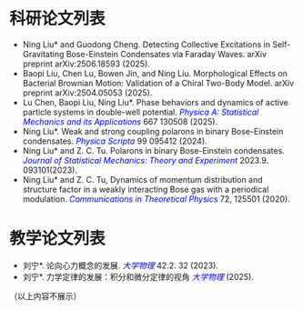科研论文列表
==========
- Ning Liu* and Guodong Cheng. Detecting Collective Excitations in Self-Gravitating Bose-Einstein Condensates via Faraday Waves. arXiv preprint arXiv:2506.18593 (2025).
- Baopi Liu, Chen Lu, Bowen Jin, and Ning Liu. Morphological Effects on Bacterial Brownian Motion: Validation of a Chiral Two-Body Model. arXiv preprint arXiv:2504.05053 (2025).
- Lu Chen, Baopi Liu, Ning Liu*. Phase behaviors and dynamics of active particle systems in double-well potential. *<font color=Blue>Physica A: Statistical Mechanics and its Applications</font>* 667 130508 (2025).
- Ning Liu*. Weak and strong coupling polarons in binary Bose-Einstein condensates. *<font color=Blue>Physica Scripta</font>* 99 095412 (2024).
- Ning Liu* and Z. C. Tu. Polarons in binary Bose-Einstein condensates. *<font color=Blue>Journal of Statistical Mechanics: Theory and Experiment</font>* 2023.9. 093101(2023).
- Ning Liu* and Z. C. Tu, Dynamics of momentum distribution and structure factor in a weakly interacting Bose gas with a periodical modulation. *<font color=Blue>Communications in Theoretical Physics</font>* 72, 125501 (2020).


教学论文列表
==========

- 刘宁*. 论向心力概念的发展. *<font color=Blue> 大学物理</font>* 42.2. 32 (2023).
- 刘宁*. 力学定律的发展：积分和微分定律的视角 *<font color=Blue>大学物理</font>* (2025).


（以上内容不展示）
